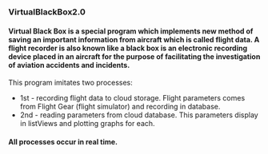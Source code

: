 ### VirtualBlackBox2.0
#### Virtual Black Box is a special program which implements new method of saving an important information from aircraft which is called flight data. A flight recorder is also known like a black box is an electronic recording device placed in an aircraft for the purpose of facilitating the investigation of aviation accidents and incidents.
This program imitates two processes:
* 1st - recording flight data to cloud storage. Flight parameters comes from Flight Gear (flight simulator) and recording in database.
* 2nd - reading parameters from cloud database. This parameters display in listViews and plotting graphs for each.
#### All processes occur in real time.
